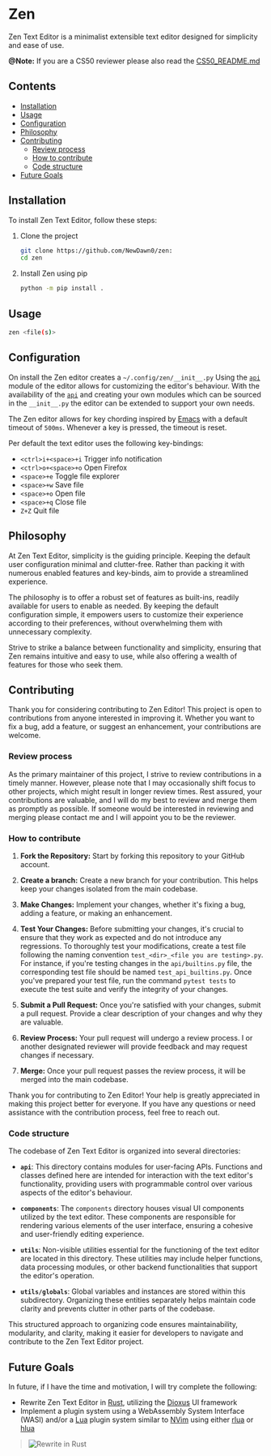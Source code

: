 # Zen

Zen Text Editor is a minimalist extensible text editor designed for simplicity
and ease of use.

**@Note:**  If you are a CS50 reviewer please also read the [CS50_README.md]()

## Contents

<!-- vim-markdown-toc GFM -->

* [Installation](#installation)
* [Usage](#usage)
* [Configuration](#configuration)
* [Philosophy](#philosophy)
* [Contributing](#contributing)
    * [Review process](#review-process)
    * [How to contribute](#how-to-contribute)
    * [Code structure](#code-structure)
* [Future Goals](#future-goals)

<!-- vim-markdown-toc -->

## Installation

To install Zen Text Editor, follow these steps:

1. Clone the project
   ```bash
   git clone https://github.com/NewDawn0/zen:
   cd zen
   ```
2. Install Zen using pip
   ```bash
   python -m pip install .
   ```

## Usage

```bash
zen <file(s)>
```

## Configuration

On install the Zen editor creates a `~/.config/zen/__init__.py` Using the
[`api`](https://github.com/NewDawn0/zen/tree/main/zen) module of the editor
allows for customizing the editor's behaviour. With the availability of the
[`api`](https://github.com/NewDawn0/zen/tree/main/zen) and creating your own
modules which can be sourced in the `__init__.py` the editor can be extended to
support your own needs.

The Zen editor allows for key chording inspired by
[Emacs](https://www.gnu.org/software/emacs/) with a default timeout of `500ms`.
Whenever a key is pressed, the timeout is reset.

Per default the text editor uses the following key-bindings:

- `<ctrl>i+<space>+i` Trigger info notification
- `<ctrl>o+<space>+o` Open Firefox
- `<space>+e` Toggle file explorer
- `<space>+w` Save file
- `<space>+o` Open file
- `<space>+q` Close file
- `Z+Z` Quit file

## Philosophy

At Zen Text Editor, simplicity is the guiding principle. Keeping the default
user configuration minimal and clutter-free. Rather than packing it with
numerous enabled features and key-binds, aim to provide a streamlined
experience.

The philosophy is to offer a robust set of features as built-ins, readily
available for users to enable as needed. By keeping the default configuration
simple, it empowers users to customize their experience according to their
preferences, without overwhelming them with unnecessary complexity.

Strive to strike a balance between functionality and simplicity, ensuring that
Zen remains intuitive and easy to use, while also offering a wealth of features
for those who seek them.

## Contributing

Thank you for considering contributing to Zen Editor! This project is open to
contributions from anyone interested in improving it. Whether you want to fix a
bug, add a feature, or suggest an enhancement, your contributions are welcome.

### Review process

As the primary maintainer of this project, I strive to review contributions in a
timely manner. However, please note that I may occasionally shift focus to other
projects, which might result in longer review times. Rest assured, your
contributions are valuable, and I will do my best to review and merge them as
promptly as possible. If someone would be interested in reviewing and merging
please contact me and I will appoint you to be the reviewer.

### How to contribute

1. **Fork the Repository:** Start by forking this repository to your GitHub
   account.
2. **Create a branch:** Create a new branch for your contribution. This helps
   keep your changes isolated from the main codebase.

3. **Make Changes:** Implement your changes, whether it's fixing a bug, adding a
   feature, or making an enhancement.

4. **Test Your Changes:** Before submitting your changes, it's crucial to ensure
   that they work as expected and do not introduce any regressions. To
   thoroughly test your modifications, create a test file following the naming
   convention `test_<dir>_<file you are testing>.py`. For instance, if you're
   testing changes in the `api/builtins.py` file, the corresponding test file
   should be named `test_api_builtins.py`. Once you've prepared your test file,
   run the command `pytest tests` to execute the test suite and verify the
   integrity of your changes.

5. **Submit a Pull Request:** Once you're satisfied with your changes, submit a
   pull request. Provide a clear description of your changes and why they are
   valuable.
6. **Review Process:** Your pull request will undergo a review process. I or
   another designated reviewer will provide feedback and may request changes if
   necessary.
7. **Merge:** Once your pull request passes the review process, it will be
   merged into the main codebase.

Thank you for contributing to Zen Editor! Your help is greatly appreciated in
making this project better for everyone. If you have any questions or need
assistance with the contribution process, feel free to reach out.

### Code structure

The codebase of Zen Text Editor is organized into several directories:

- **`api`**: This directory contains modules for user-facing APIs. Functions and
  classes defined here are intended for interaction with the text editor's
  functionality, providing users with programmable control over various aspects
  of the editor's behaviour.

- **`components`**: The `components` directory houses visual UI components
  utilized by the text editor. These components are responsible for rendering
  various elements of the user interface, ensuring a cohesive and user-friendly
  editing experience.

- **`utils`**: Non-visible utilities essential for the functioning of the text
  editor are located in this directory. These utilities may include helper
  functions, data processing modules, or other backend functionalities that
  support the editor's operation.

- **`utils/globals`**: Global variables and instances are stored within this
  subdirectory. Organizing these entities separately helps maintain code clarity
  and prevents clutter in other parts of the codebase.

This structured approach to organizing code ensures maintainability, modularity,
and clarity, making it easier for developers to navigate and contribute to the
Zen Text Editor project.

## Future Goals

In future, if I have the time and motivation, I will try complete the following:

- Rewrite Zen Text Editor in [Rust](https://www.rust-lang.org), utilizing the
  [Dioxus](https://dioxuslabs.com) UI framework
- Implement a plugin system using a WebAssembly System Interface (WASI) and/or a
  [Lua](https://www.lua.org) plugin system similar to [NVim](https://neovim.io)
  using either [rlua](https://crates.io/crates/rlua) or
  [hlua](https://crates.io/crates/hlua)

> ![Rewrite in Rust](https://s3.fission.codes/2022/10/rust_poster.png)
